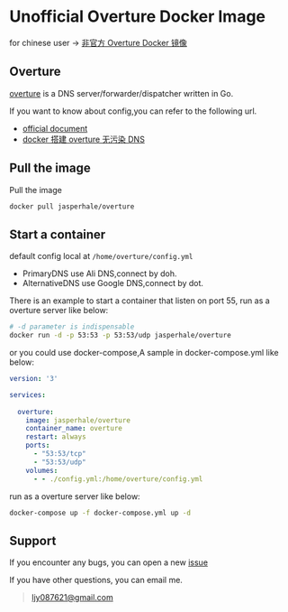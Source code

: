 # Unofficial Overture Docker Image

for chinese user -> [非官方 Overture Docker 镜像](https://github.com/Jasper-1024/docker_overture/blob/master/README_cn.md)

## Overture

[overture](https://github.com/shawn1m/overture) is a DNS server/forwarder/dispatcher written in Go.

If you want to know about config,you can refer to the following url.

* [official document](https://github.com/shawn1m/overture)
* [docker 搭建 overture 无污染 DNS](https://jasper-1024.github.io/jasper/d510a085/)

## Pull the image

Pull the image

```bash
docker pull jasperhale/overture
```

## Start a container

default config local at `/home/overture/config.yml`

* PrimaryDNS use Ali DNS,connect by doh.
* AlternativeDNS use Google DNS,connect by dot.

There is an example to start a container that listen on port 55, run as a overture server like below:

```bash
# -d parameter is indispensable
docker run -d -p 53:53 -p 53:53/udp jasperhale/overture
```

or you could use docker-compose,A sample in docker-compose.yml like below:

```yml
version: '3'

services:
  
  overture:
    image: jasperhale/overture
    container_name: overture
    restart: always
    ports:
      - "53:53/tcp"
      - "53:53/udp"
    volumes:
      - - ./config.yml:/home/overture/config.yml
```

run as a overture server like below:

```bash
docker-compose up -f docker-compose.yml up -d
```

## Support

If you encounter any bugs, you can open a new [issue](https://github.com/Jasper-1024/docker_overture/issues)

If you have other questions, you can email me.

> <ljy087621@gmail.com>
